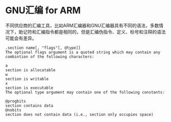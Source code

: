 # GNU汇编 for ARM

不同供应商的汇编工具，比如ARM汇编器和GNU汇编器具有不同的语法，多数情况下，助记符和汇编指令都是相同的，但是汇编伪指令、定义、标号和注释的语法可能会有差异。

[](https://sourceware.org/binutils/docs/as/)

[](https://sourceware.org/binutils/docs/as/Section.html)

[](https://ftp.gnu.org/old-gnu/Manuals/gas-2.9.1/html_chapter/as_7.html)

```
.section name[, "flags"[, @type]]
The optional flags argument is a quoted string which may contain any combintion of the following characters:

a
section is allocatable
w
section is writable
x
section is executable
The optional type argument may contain one of the following constants:

@progbits
section contains data
@nobits
section does not contain data (i.e., section only occupies space)
```